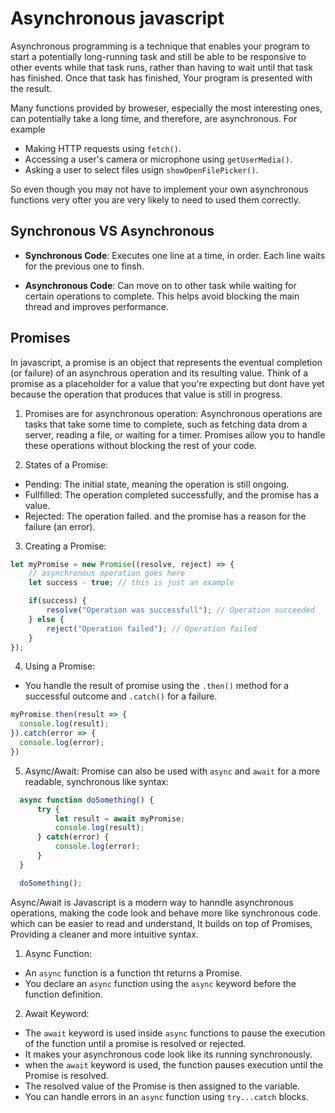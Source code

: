 # Asynchronous javascript 
Asynchronous programming is a technique that enables your program to start a potentially long-running task and still be able to be responsive to other events while that task runs, rather than having to wait until that task has finished. Once that task has finished, Your program is presented with the result. 
 
Many functions provided by broweser, especially the most interesting ones, can potentially take a long time, and therefore, are asynchronous. For example 
 - Making HTTP requests using `fetch()`.
 - Accessing a user's camera or microphone using `getUserMedia()`.
 - Asking a user to select files usign `showOpenFilePicker()`.

So even though you may not have to implement your own asynchronous functions very ofter you are very likely to need to used them correctly. 

## Synchronous VS Asynchronous 
 - <b>Synchronous Code</b>: Executes one line at a time, in order. Each line waits for the previous one to finsh. 

 - <b>Asynchronous Code</b>: Can move on to other task while waiting for certain operations to complete. This helps avoid blocking the main thread and improves performance. 

## Promises 
In javascript, a promise is an object that represents the eventual completion (or failure) of an asynchrous operation and its resulting value. Think of a promise as a placeholder for a value that you're expecting but dont have yet because the operation that produces that value is still in progress. 

 1. Promises are for asynchronous operation: Asynchronous operations are tasks that take some time to complete, such as fetching data drom a server, reading a file, or waiting for a timer. Promises allow you to handle these operations without blocking the rest of your code. 

 2. States of a Promise: 
  - Pending: The initial state, meaning the operation is still ongoing. 
  - Fullfilled: The operation completed successfully, and the promise has a value. 
  - Rejected: The operation failed. and the promise has a reason for the failure (an error). 

  3. Creating a Promise: 
```js
let myPromise = new Promise((resolve, reject) => {
    // asynchronous operation goes here 
    let success - true; // this is just an example 

    if(success) {
        resolve("Operation was successfull"); // Operation succeeded
    } else {
        reject("Operation failed"); // Operation failed
    }
});

```

 4. Using a Promise: 
  - You handle the result of promise using the `.then()` method for a successful outcome and `.catch()` for a failure. 

  ```js
  myPromise.then(result => {
    console.log(result); 
  }).catch(error => {
    console.log(error);
  })

  ```

  5. Async/Await: Promise can also be used with `async` and `await` for a more readable, synchronous like syntax: 

  ```js
    async function doSomething() {
        try {
            let result = await myPromise;
            console.log(result);
        } catch(error) {
            console.log(error);
        }
    }

    doSomething();
  ```

Async/Await is Javascript is a modern way to hanndle asynchronous operations, making the code look and behave more like synchronous code. which can be easier to read and understand, It builds on top of Promises, Providing a cleaner and more intuitive syntax. 

 1. Async Function: 
  - An `async` function is a function tht returns a Promise. 
  - You declare an `async` function using the `async` keyword before the function definition. 

 2. Await Keyword: 
  - The `await` keyword is used inside `async` functions to pause the execution of the function until a promise is resolved or rejected. 
  - It makes your asynchronous code look like its running synchronously. 
  - when the `await` keyword is used, the function pauses execution until the Promise is resolved. 
  - The resolved value of the Promise is then assigned to the variable. 
  - You can handle errors in an `async` function using `try...catch` blocks. 